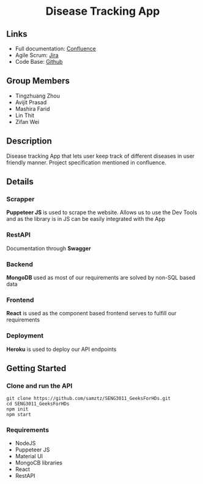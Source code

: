 


<h1 align="center"> Disease Tracking App 
</h1>



## Links
* Full documentation: [Confluence](https://unswseng.atlassian.net/wiki/spaces/SE3Y22G14/overview)
* Agile Scrum: [Jira](https://unswseng.atlassian.net/jira/your-work)
* Code Base: [Github](https://github.com/samztz/SENG3011_GeeksForHDs)

## Group Members

- Tingzhuang Zhou
- Avijit Prasad
- Mashira Farid
- Lin Thit
- Zifan Wei

## Description

Disease tracking App that lets user keep track of different diseases in user friendly manner. Project specification mentioned in confluence.

## Details

### Scrapper

**Puppeteer JS** is used to scrape the website. Allows us to use the Dev Tools and as the library is in JS can be easily integrated with the App

### RestAPI

Documentation through **Swagger**

### Backend

**MongoDB** used as most of our requirements are solved by non-SQL based data

### Frontend

**React** is used as the component based frontend serves to fulfill our requirements

### Deployment

**Heroku** is used to deploy our API endpoints

## Getting Started

### Clone and run the API

```console
git clone https://github.com/samztz/SENG3011_GeeksForHDs.git
cd SENG3011_GeeksForHDs
npm init
npm start
```

### Requirements

- NodeJS
- Puppeteer JS
- Material UI
- MongoCB libraries
- React
- RestAPI


